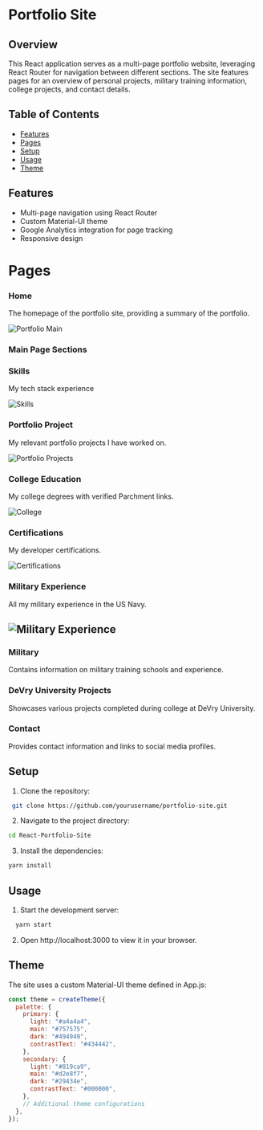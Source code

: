 # Portfolio Site

## Overview
This React application serves as a multi-page portfolio website, leveraging React Router for navigation between different sections. The site features pages for an overview of personal projects, military training information, college projects, and contact details.

## Table of Contents
- [Features](#features)
- [Pages](#pages)
- [Setup](#setup)
- [Usage](#usage)
- [Theme](#theme)

## Features
- Multi-page navigation using React Router
- Custom Material-UI theme
- Google Analytics integration for page tracking
- Responsive design

# Pages
### Home
The homepage of the portfolio site, providing a summary of the portfolio.

![Portfolio Main](public/portfolio_main.webp)

### Main Page Sections
### Skills
My tech stack experience

![Skills](public/skills.webp)

### Portfolio Project
My relevant portfolio projects I have worked on.

![Portfolio Projects](public/portfolio_projects.webp)

### College Education
My college degrees with verified Parchment links.

![College](public/college.webp)

### Certifications
My developer certifications.

![Certifications](public/certifications.webp)

### Military Experience
All my military experience in the US Navy.

![Military Experience](public/military_experience.webp)
---

### Military
Contains information on military training schools and experience.

### DeVry University Projects
Showcases various projects completed during college at DeVry University.

### Contact
Provides contact information and links to social media profiles.

## Setup
1. Clone the repository:
  ```sh
   git clone https://github.com/yourusername/portfolio-site.git
  ```
2. Navigate to the project directory:
  ```sh
  cd React-Portfolio-Site
  ```
3. Install the dependencies:
  ```sh
  yarn install
  ```
## Usage

1. Start the development server:
  ```sh
    yarn start
  ```
2. Open http://localhost:3000 to view it in your browser.

## Theme
The site uses a custom Material-UI theme defined in App.js:

  ```javascript
  const theme = createTheme({
    palette: {
      primary: {
        light: "#a4a4a4",
        main: "#757575",
        dark: "#494949",
        contrastText: "#434442",
      },
      secondary: {
        light: "#819ca9",
        main: "#d2e8f7",
        dark: "#29434e",
        contrastText: "#000000",
      },
      // Additional theme configurations
    },
  });

  ```